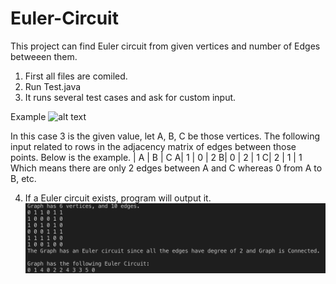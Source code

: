 # Euler-Circuit
This project can find Euler circuit from given vertices and number of Edges betweeen them.

1. First all files are comiled.
2. Run Test.java
3. It runs several test cases and ask for custom input.

Example
![alt text](http://url/to/img.png)

In this case 3 is the given value, let A, B, C be those vertices. The following input related to rows in the adjacency matrix of edges between those points. Below is the example.
 | A | B | C
A| 1 | 0 | 2
B| 0 | 2 | 1
C| 2 | 1 | 1
Which means there are only 2 edges between A and C whereas 0 from A to B, etc. 

4. If a Euler circuit exists, program will output it.
![alt text](https://github.com/singh13sagar/Euler-Circuit/blob/master/Screen%20Shot%202018-12-13%20at%203.10.50%20PM.png)
